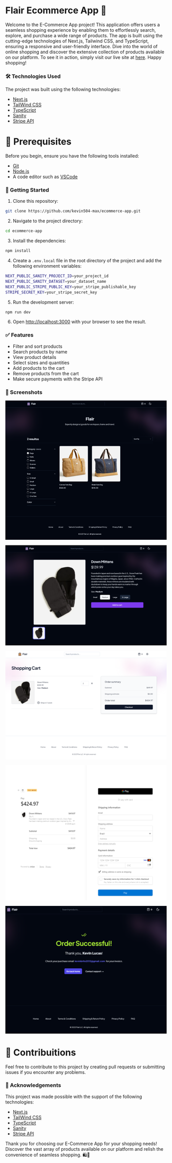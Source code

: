 # Flair Ecommerce App 🛒

Welcome to the E-Commerce App project! This application offers users a seamless shopping experience
by enabling them to effortlessly search, explore, and purchase a wide range of products.
The app is built using the cutting-edge technologies of Next.js, Tailwind CSS, and TypeScript,
ensuring a responsive and user-friendly interface. Dive into the world of online shopping and discover the extensive
collection of products available on our platform. To see it in action, simply visit our live site at [here](https://ecommerce-app-alpha-seven.vercel.app/).
Happy shopping!


### 🛠 Technologies Used
The project was built using the following technologies:

* [Next.js](https://nextjs.org/)
* [TailWind CSS](https://tailwindcss.com/)
* [TypeScript](https://www.typescriptlang.org/)
* [Sanity](https://www.sanity.io/)
* [Stripe API](https://stripe.com/)

# 📌 Prerequisites
Before you begin, ensure you have the following tools installed:

* [Git](https://git-scm.com/)
* [Node.js](https://nodejs.org/en)
* A code editor such as [VSCode](https://code.visualstudio.com/)

### 🚀 Getting Started

1. Clone this repository:
```bash
git clone https://github.com/kevin504-max/ecommerce-app.git
```

2. Navigate to the project directory:
```bash
cd ecommerce-app
```

3. Install the dependencies:
```bash
npm install
```

4. Create a `.env.local` file in the root directory of the project and add the following environment variables:
```bash
NEXT_PUBLIC_SANITY_PROJECT_ID=your_project_id
NEXT_PUBLIC_SANITY_DATASET=your_dataset_name
NEXT_PUBLIC_STRIPE_PUBLIC_KEY=your_stripe_publishable_key
STRIPE_SECRET_KEY=your_stripe_secret_key
```

5. Run the development server:
```bash
npm run dev
```

6. Open [http://localhost:3000](http://localhost:3000) with your browser to see the result.

### ✅ Features

- Filter and sort products
- Search products by name
- View product details
- Select sizes and quantities
- Add products to the cart
- Remove products from the cart
- Make secure payments with the Stripe API

### 📸 Screenshots

![Home Page](image-1.png)

![Product Info](image-2.png)

![Cart](image-3.png)

![Checkout Page](image-4.png)

![Success Page](image-5.png)

# 🤝 Contribuitions

Feel free to contribute to this project by creating pull requests or submitting issues if you encounter any problems.

### 🧠 Acknowledgements
This project was made possible with the support of the following technologies:

- [Next.js](https://nextjs.org/)
- [TailWind CSS](https://tailwindcss.com/)
- [TypeScript](https://www.typescriptlang.org/)
- [Sanity](https://www.sanity.io/)
- [Stripe API](https://stripe.com/)

Thank you for choosing our E-Commerce App for your shopping needs! Discover the vast array of products available on
our platform and relish the convenience of seamless shopping. 🛍️🛒
